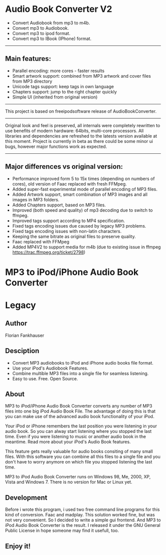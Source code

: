 Audio Book Converter V2
===============
* Convert Audiobook from mp3 to m4b.
* Convert mp3 to Audiobook.
* Convert mp3 to ipod format.
* Convert mp3 to IBook (IPhone) format.

-------------
Main features:
--------------
* Parallel encoding: more cores - faster results
* Smart artwork support: combined from MP3 artwork and cover files from MP3 directory
* Unicode tags support: keep tags in own language
* Chapters support: jump to the right chapter quickly
* Simple UI (inherited from original version)
--------------
This project is based on freeipodsoftware release of AudioBookConverter.

---------------------

Original look and feel is preserved, all internals were completely rewritten to use benefits of modern hardware: 64bits, multi-core processors.
All libraries and dependencies are refreshed to the latests version available at this moment.
Project is currently in beta as there could be some minor ui bugs, however major functions work as expected.

--------------
Major differences vs original version:
--------------
* Performance improved form 5 to 15x times (depending on numbers of cores), old version of Faac replaced with fresh FFMpeg.
* Added super-fast experimental mode of parallel encoding of MP3 files.
* Added Artwork support, smart combination of MP3 images and all images in MP3 folders.
* Added Chapters support, based on MP3 files.
* Improved (both speed and quality) of mp3 decoding due to switch to ffmpeg.
* Improved tags support according to MP4 specification.
* Fixed tags encoding issues due caused by legacy MP3 problems.
* Fixed tags encoding issues with non-latin characters.
* Keeping the same bitrate as original files to preserve quality.
* Faac replaced with FFMpeg
* Added MP4V2 to support media for m4b (due to existing issue in ffmpeg https://trac.ffmpeg.org/ticket/2798)



MP3 to iPod/iPhone Audio Book Converter
=============





Legacy
=============
Author
---------
Florian Fankhauser


Desciption
---------
* Convert MP3 audiobooks to iPod and iPhone audio books file format.
* Use your iPod's Audiobook Features.
* Combine multible MP3 files into a single file for seamless listening.
* Easy to use. Free. Open Source.


About
--------
MP3 to iPod/iPhone Audio Book Converter converts any number of MP3 files into one big iPod Audio Book File. The advantage of doing this is that you can make use of the advanced audio book functionality of your iPod.

Your iPod or iPhone remembers the last position you were listening in your audio book. So you can alway start listening where you stopped the last time. Even if you were listening to music or another audio book in the meantime. Read more about your iPod's Audio Book features.

This feature gets really valuable for audio books consiting of many small files. With this software you can combine all this files to a single file and you don't have to worry anymore on which file you stopped listening the last time.

MP3 to iPod Audio Book Converter runs on Windows 98, Me, 2000, XP, Vista and Windows 7. There is no version for Mac or Linux yet.


Development
--------
Before i wrote this program, i used two free command line programs for this kind of conversion. Faac and madplay. This solution worked fine, but was not very convenient. So I decided to write a simple gui frontend. And MP3 to iPod Audio Book Converter is the result. I released it under the GNU General Public License in hope someone may find it usefull, too.


Enjoy it!
--------------------

